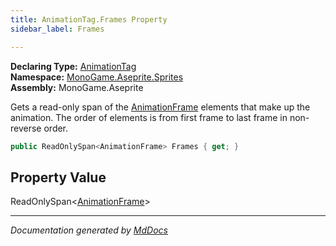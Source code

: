 ```yaml
---
title: AnimationTag.Frames Property
sidebar_label: Frames

---
```


**Declaring Type:** [AnimationTag](../)  
**Namespace:** [MonoGame.Aseprite.Sprites](../../)  
**Assembly:** MonoGame.Aseprite

Gets a read\-only span of the [AnimationFrame](../../AnimationFrame/) elements that make up the animation.  The order of elements is from first frame to last frame in non\-reverse order.

```csharp
public ReadOnlySpan<AnimationFrame> Frames { get; }
```

## Property Value

ReadOnlySpan\<[AnimationFrame](../../AnimationFrame/)\>

___

*Documentation generated by [MdDocs](https://github.com/ap0llo/mddocs)*
